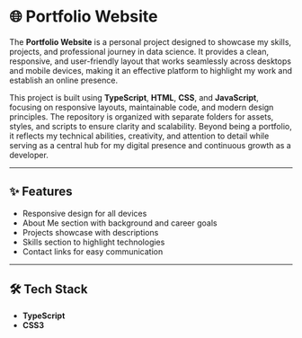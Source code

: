 # 🌐 Portfolio Website  

The **Portfolio Website** is a personal project designed to showcase my skills, projects, and professional journey in data science. It provides a clean, responsive, and user-friendly layout that works seamlessly across desktops and mobile devices, making it an effective platform to highlight my work and establish an online presence.  

This project is built using **TypeScript**, **HTML**, **CSS**, and **JavaScript**, focusing on responsive layouts, maintainable code, and modern design principles. The repository is organized with separate folders for assets, styles, and scripts to ensure clarity and scalability. Beyond being a portfolio, it reflects my technical abilities, creativity, and attention to detail while serving as a central hub for my digital presence and continuous growth as a developer.  

---

## ✨ Features  
- Responsive design for all devices  
- About Me section with background and career goals  
- Projects showcase with descriptions  
- Skills section to highlight technologies  
- Contact links for easy communication  

---

## 🛠️ Tech Stack  
- **TypeScript**   
- **CSS3**  
